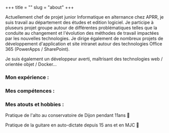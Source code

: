 +++
title = ""
slug = "about"
+++

Actuellement chef de projet junior Informatique en alternance chez APRR, je suis travail au département des études et edition logiciel.
Je participe à pluseurs projet groupe autour de différentes problématiques telles que la conduite au changement et l'évolution des méthodes de travail impactées par les nouvelles technologies. Je dirige également de nombreux projets de développement d'application et site intranet autour des technologies Office 365 (PowerApps / SharePoint).

Je suis également un développeur averti, maîtrisant des technologies web / orientée objet / Docker...


### Mon expérience : 


### Mes compétences :


### Mes atouts et hobbies :

Pratique de l'alto au conservatoire de Dijon pendant 11ans 🎻

Pratique de la guitare en auto-dictate depuis 15 ans et en MJC 🎸



